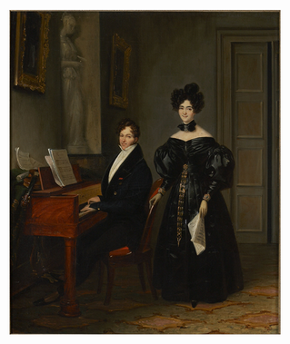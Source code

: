 


![un couple de musiciens (Adrien Boïeldieu et Jenny Philis-Bertin)](/fichiers/oeuvres/2018-pingret-boieldieu.png)
